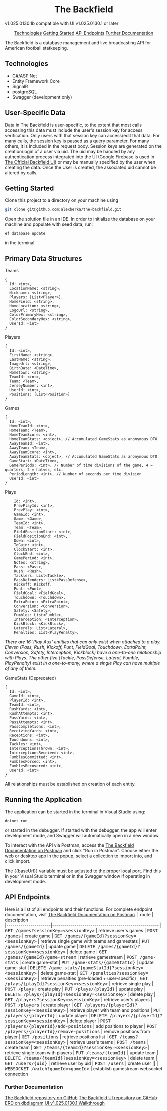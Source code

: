<h1 align="center" style="font-weight: bold;">The Backfield</h1>
<p>v1.025.0130.1b compatible with UI v1.025.0130.1 or later</p>

<p align="center">
<a href="#tech">Technologies</a>
<a href="#started">Getting Started</a>
<a href="#routes">API Endpoints</a>
<a href="#documentation">Further Documentation</a>
</p>


<p>The Backfield is a database management and live broadcasting API for American football statkeeping.</p>


<h2 id="technologies">Technologies</h2>

- C#/ASP.Net
- Entity Framework Core
- SignalR
- postgreSQL
- Swagger (development only)

<h2>User-Specific Data</h2>

Data in The Backfield is user-specific, to the extent that most calls accessing this data must include the user's session key for access verification. Only users with that session key can access/edit that data. For many calls, the session key is passed as a query parameter. For many others, it is included in the request body. 
Session keys are generated on the creation/login of a user via uid. The uid may be handled by any authentication process integrated into the UI (Google Firebase is used in [The Official Backfield UI](http://github.com/alexberka/the-backfield-ui)) or may be manually specified by the user when creating the data. Once the User is created, the associated uid cannot be altered by calls.

<h2 id="started">Getting Started</h2>

Clone this project to a directory on your machine using

```bash
git clone git@github.com:alexberka/the-backfield.git
```

Open the solution file in an IDE. In order to initialize the database on your machine and populate with seed data, run:

```
ef database update
```

in the terminal.

<h2>Primary Data Structures</h2>

Teams

```
{
  Id: <int>,
  LocationName: <string>,
  Nickname: <string>,
  Players: [List<Player>],
  HomeField: <string>,
  HomeLocation: <string>,
  LogoUrl: <string>,
  ColorPrimaryHex: <string>,
  ColorSecondaryHex: <string>,
  UserId: <int>
}
```

Players

```
{
  Id: <int>,
  FirstName: <string>,
  LastName: <string>,
  ImageUrl: <string>,
  BirthDate: <DateTime>,
  Hometown: <string>
  TeamId: <int>,
  Team: <Team>,
  JerseyNumber: <int>,
  UserId: <int>,
  Positions: [List<Position>]
}
```

Games

```
{
  Id: <int>,
  HomeTeamId: <int>,
  HomeTeam: <Team>,
  HomeTeamScore: <int>,
  HomeTeamStats: <object>, // Accumulated GameStats as anonymous DTO
  AwayTeamId: <int>,
  AwayTeam: <Team>,
  AwayTeamScore: <int>,
  AwayTeamStats: <object>, // Accumulated GameStats as anonymous DTO
  GameStart: <DateTime>,
  GamePeriods: <int>, // Number of time divisions of the game, 4 = quarters, 2 = halves, etc.
  PeriodLength: <int>, // Number of seconds per time division
  UserId: <int>
}
```

Plays

```
	Id: <int>,
	PrevPlayId: <int>,
	PrevPlay: <int>,
	GameId: <int>,
	Game: <Game>,
	TeamId: <int>,
    Team: <Team>,
    FieldPositionStart: <int>,
    FieldPositionEnd: <int>,
    Down: <int>,
    ToGain: <int>,
    ClockStart: <int>,
    ClockEnd: <int>,
    GamePeriod: <int>,
    Notes: <string>,
    Pass: <Pass>,
    Rush: <Rush>,
    Tacklers: List<Tackle>,
    PassDefenders: List<PassDefense>,
    Kickoff: Kickoff,
    Punt: <Punt>,
    FieldGoal: <FieldGoal>,
    Touchdown: <Touchdown>,
    ExtraPoint: <ExtraPoint>,
    Conversion: <Conversion>,
    Safety: <Safety>,
    Fumbles: List<Fumble>,
    Interception: <Interception>,
    KickBlock: <KickBlock>,
    Laterals: List<Lateral>,
    Penalties: List<PlayPenalty>,
```

_There are 16 'Play Aux' entities that can only exist when attached to a play. Eleven (Pass, Rush, Kickoff, Punt, FieldGoal, Touchdown, ExtraPoint, Conversion, Safety, Interception, Kickblock) have a one-to-one relationship with Plays. The other five (Tackle, PassDefense, Lateral, Fumble, PlayPenalty) exist in a one-to-many, where a single Play can have multiple of any of them._

GameStats (Deprecated)

```
{
  Id: <int>,
  GameId: <int>,
  PlayerId: <int>,
  TeamId: <int>,
  RushYards: <int>,
  RushAttempts: <int>,
  PassYards: <int>,
  PassAttempts: <int>,
  PassCompletions: <int>,
  ReceivingYards: <int>,
  Receptions: <int>,
  Touchdowns: <int>,
  Tackles: <int>,
  InterceptionsThrown: <int>,
  InterceptionsReceived: <int>,
  FumblesCommitted: <int>,
  FumblesForced: <int>,
  FumblesRecovered: <int>,
  UserId: <int>
}
```

All relationships must be established on creation of each entity.

<h2>Running the Application</h2>

The application can be started in the terminal in Visual Studio using:

```
dotnet run
```

or started in the debugger. If started with the debugger, the app will enter development mode, and Swagger will automatically open in a new window.

To interact with the API via Postman, access the [The Backfield Documentation on Postman](https://documenter.getpostman.com/view/31791227/2sAYBYgWGq) and click "Run in Postman". Choose either the web or desktop app in the popup, select a collection to import into, and click import.

The {{baseUrl}} variable must be adjusted to the proper local port. Find this in your Visual Studio terminal or in the Swagger window if operating in development mode.

<h2 id="routes">API Endpoints</h2>

Here is a list of all endpoints and their functions.
For complete endpoint documentation, visit [The Backfield Documentation on Postman](https://documenter.getpostman.com/view/31791227/2sAYBYgWGq)
​
| route               | description                                          
|----------------------|-----------------------------------------------------
| <kbd>GET /games?sessionKey=\<sessionKey\></kbd>     | retrieve user's games
| <kbd>POST /games</kbd>     | create game
| <kbd>GET /games/{gameId}?sessionKey=\<sessionKey\></kbd>     | retrieve single game with teams and gamestats
| <kbd>PUT /games/{gameId}</kbd>     | update game
| <kbd>DELETE /games/{gameId}?sessionKey=\<sessionKey\></kbd>     | delete game
| <kbd>GET /games/{gameId}/game-stream</kbd>	| retrieve gamestream
| <kbd>POST /game-stats</kbd>     | create game-stat
| <kbd>PUT /game-stats/{gameStatId}</kbd>     | update game-stat
| <kbd>DELETE /game-stats/{gameStatId}?sessionKey=\<sessionKey\></kbd>     | delete game-stat
| <kbd>GET /penalties?sessionKey=\<sessionKey\></kbd>	| retrieve penalties (pre-loaded + user-specific)
| <kbd>GET /plays/{playId}?sessionKey=\<sessionKey\></kbd>	| retrieve single play
| <kbd>POST /plays</kbd>	| create play
| <kbd>PUT /plays/{playId}</kbd>	| update play
| <kbd>DELETE /plays/{playId}?sessionKey=\<sessionKey\></kbd>	| delete play
| <kbd>GET /players?sessionKey=\<sessionKey\></kbd>     | retrieve user's players
| <kbd>POST /players</kbd>     | create player
| <kbd>GET /players/{playerId}?sessionKey=\<sessionKey\></kbd>     | retrieve player with team and positions
| <kbd>PUT /players/{playerId}</kbd>     | update player
| <kbd>DELETE /players/{playerId}?sessionKey=\<sessionKey\></kbd>     | delete player
| <kbd>POST /players/{playerId}/add-positions</kbd>     | add positions to player
| <kbd>POST /players/{playerId}/remove-positions</kbd>     | remove positions from player
| <kbd>GET /positions</kbd>     | retrieve positions list
| <kbd>GET /teams?sessionKey=\<sessionKey\></kbd>     | retrieve user's teams
| <kbd>POST /teams</kbd>     | create team
| <kbd>GET /teams/{teamId}?sessionKey=\<sessionKey\></kbd>     | retrieve single team with players
| <kbd>PUT /teams/{teamId}</kbd>     | update team
| <kbd>DELETE /teams/{teamId}?sessionKey=\<sessionKey\></kbd>     | delete team
| <kbd>GET /users/{uid}</kbd>     | retrieve user by uid
| <kbd>POST /users</kbd>     | create user
||
| <kbd>WEBSOCKET /watch?gameId=\<gameId\></kbd>	| establish gamestream websocket connection

<h3 id="documentation">Further Documentation</h3>

[The Backfield repository on GitHub](http://github.com/alexberka/the-backfield)
[The Backfield UI repository on GitHub](http://github.com/alexberka/the-backfield-ui)
[ERD on dbdiagram](https://dbdiagram.io/d/The-Backfield-6732a4d0e9daa85aca1861f6)
[UI v1.025.0130.1 Walkthrough](https://youtu.be/BaaFOEkmAuc)
